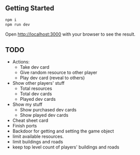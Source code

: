 ## Getting Started

```bash
npm i
npm run dev
```

Open [http://localhost:3000](http://localhost:3000) with your browser to see the result.

## TODO

- Actions:
  - Take dev card
  - Give random resource to other player
  - Play dev card (reveal to others)
- Show other players' stuff
  - Total resources
  - Total dev cards
  - Played dev cards
- Show my stuff
  - Show purchased dev cards
  - Show played dev cards
- Cheat sheet card
- Finish ports
- Backdoor for getting and setting the game object
- limit available resources. 
- limit buildings and roads
- keep top level count of players' buildings and roads
